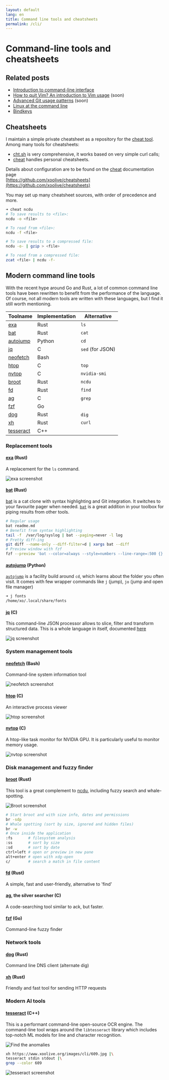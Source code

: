 ```yaml
---
layout: default
lang: en
title: Command line tools and cheatsheets
permalink: /cli/
---
```


# Command-line tools and cheatsheets

## Related posts

- [Introduction to command-line interface](/2022/01/02/introduction.html)
- [How to quit Vim? An introduction to Vim usage](/404.html) (soon)
- [Advanced Git usage patterns](/404.html) (soon)
- [Linux at the command line](/linux-tools)
- [Bindkeys](/bindkeys)

## Cheatsheets

I maintain a simple private cheatsheet as a repository for the [cheat tool](https://github.com/cheat/cheat). Among many tools for cheatsheets:

- [cht.sh]() is very comprehensive, it works based on very simple curl calls;
- [cheat](https://github.com/cheat/cheat) handles personal cheatsheets.

Details about configuration are to be found on the [cheat](https://github.com/cheat/cheat) documentation page  
[https://github.com/xoolive/cheatsheets](https://github.com/xoolive/cheatsheets)

You may set up many cheatsheet sources, with order of precedence and more.

```zsh
➜ cheat ncdu
# To save results to <file>:
ncdu -o <file>

# To read from <file>:
ncdu -f <file>

# To save results to a compressed file:
ncdu -o- | gzip > <file>

# To read from a compressed file:
zcat <file> | ncdu -f-
```

## Modern command line tools

With the recent hype around Go and Rust, a lot of common command line tools have been rewritten to benefit from the performance of the language. Of course, not all modern tools are written with these languages, but I find it still worth mentioning.

| Toolname                     | Implementation | Alternative      |
| ---------------------------- | -------------- | ---------------- |
| [exa](#exa-rust)             | Rust           | `ls`             |
| [bat](#bat-rust)             | Rust           | `cat`            |
| [autojump](#autojump-python) | Python         | `cd`             |
| [jq](#jq-c)                  | C              | `sed` (for JSON) |
| [neofetch](#neofetch-bash)   | Bash           |                  |
| [htop](#htop-c)              | C              | `top`            |
| [nvtop](#nvtop-c)            | C              | `nvidia-smi`     |
| [broot](#broot-c)            | Rust           | `ncdu`           |
| [fd](#fd-rust)               | Rust           | `find`           |
| [ag](#ag-c)                  | C              | `grep`           |
| [fzf](#fzf-go)               | Go             |                  |
| [dog](#dog-rust)             | Rust           | `dig`            |
| [xh](#xh-rust)               | Rust           | `curl`           |
| [tesseract](#tesseract-c)    | C++            |                  |

### Replacement tools

#### [exa](https://github.com/ogham/exa) (Rust)

A replacement for the `ls` command.

<img alt="exa screenshot" src="/images/cli/exa.png" class="screenshot"/>

#### [bat](https://github.com/sharkdp/bat) (Rust)

[bat](https://github.com/sharkdp/bat) is a cat clone with syntax highlighting and Git integration. It switches to your favourite pager when needed. [`bat`](https://github.com/sharkdp/bat) is a great addition in your toolbox for piping results from other tools.

```zsh
# Regular usage
bat readme.md
# Benefit from syntax highlighting
tail -f  /var/log/syslog | bat --paging=never -l log
# Pretty diff-ing
git diff --name-only --diff-filter=d | xargs bat --diff
# Preview window with fzf
fzf --preview 'bat --color=always --style=numbers --line-range=:500 {}'
```

#### [autojump](https://github.com/wting/autojump) (Python)

[`autojump`](https://github.com/wting/autojump) is a facility build around `cd`, which learns about the folder you often visit. It comes with few wrapper commands like `j` (jump), `jo` (jump and open file manager)

```zsh
➜ j fonts
/home/xo/.local/share/fonts
```

#### [jq](https://github.com/stedolan/jq) (C)

This command-line JSON processor allows to slice, filter and transform structured data. This is a whole language in itself, documented [here](https://stedolan.github.io/jq/)

<img alt="jq screenshot" src="/images/cli/jq.png" class="screenshot"/>

### System management tools

#### [neofetch](https://github.com/dylanaraps/neofetch) (Bash)

Command-line system information tool

<img alt="neofetch screenshot"
     src="/images/cli/neofetch.png" class="screenshot"/>

#### [htop](https://github.com/htop-dev/htop) (C)

An interactive process viewer

<img alt="htop screenshot"
     src="/images/cli/htop.png" class="screenshot"/>

#### [nvtop](https://github.com/Syllo/nvtop) (C)

A htop-like task monitor for NVIDIA GPU. It is particularly useful to monitor memory usage.

  <img alt="nvtop screenshot" src="/images/cli/nvtop.png" class="screenshot"/>

### Disk management and fuzzy finder

#### [broot](https://github.com/Canop/broot) (Rust)

This tool is a great complement to [ncdu](https://dev.yorhel.nl/ncdu), including fuzzy search and whale-spotting.

<img alt="Broot screenshot" src="/images/cli/broot.png" class="screenshot"/>

```zsh
# Start broot and with size info, dates and permissions
br -sdp
# Whale spotting (sort by size, ignored and hidden files)
br -w
# Once inside the application
:fs       # filesystem analysis
:ss       # sort by size
:sd       # sort by date
ctrl+left # open or preview in new pane
alt+enter # open with xdg-open
c/        # search a match in file content
```

#### [fd](https://github.com/sharkdp/fd) (Rust)

A simple, fast and user-friendly, alternative to 'find'

#### [ag](https://github.com/ggreer/the_silver_searcher), the silver searcher (C)

A code-searching tool similar to ack, but faster.

#### [fzf](https://github.com/junegunn/fzf) (Go)

Command-line fuzzy finder

### Network tools

#### [dog](https://github.com/ogham/dog) (Rust)

Command line DNS client (alternate dig)

#### [xh](https://github.com/ducaale/xh) (Rust)

Friendly and fast tool for sending HTTP requests

### Modern AI tools

#### [tesseract](https://github.com/tesseract-ocr/tesseract) (C++)

This is a performant command-line open-source OCR engine. The command-line tool wraps around the `libtesseract` library which includes top-notch ML models for line and character recognition.

<img alt="Find the anomalies"
     src="/images/cli/609.jpg" style="max-width: 60%;"/>

```zsh
xh https://www.xoolive.org/images/cli/609.jpg |\
tesseract stdin stdout |\
grep --color 609
```

<img alt="tesseract screenshot"
     src="/images/cli/tesseract.png" class="screenshot"/>
